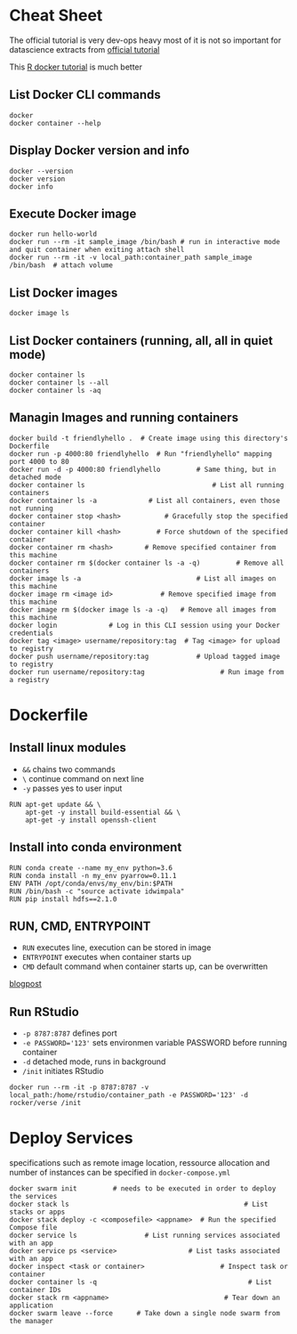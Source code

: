 # Cheat Sheet

The official tutorial is very dev-ops heavy most of it is not so important for datascience
extracts from [official tutorial](https://docs.docker.com/get-started/)

This [R docker tutorial](https://ropenscilabs.github.io/r-docker-tutorial/) is much better

## List Docker CLI commands
```
docker
docker container --help
```

## Display Docker version and info
```
docker --version
docker version
docker info
```

## Execute Docker image
```
docker run hello-world
docker run --rm -it sample_image /bin/bash # run in interactive mode and quit container when exiting attach shell
docker run --rm -it -v local_path:container_path sample_image /bin/bash  # attach volume
```

## List Docker images
```
docker image ls
```

## List Docker containers (running, all, all in quiet mode)
```
docker container ls
docker container ls --all
docker container ls -aq
```

## Managin Images and running containers
```
docker build -t friendlyhello .  # Create image using this directory's Dockerfile
docker run -p 4000:80 friendlyhello  # Run "friendlyhello" mapping port 4000 to 80
docker run -d -p 4000:80 friendlyhello         # Same thing, but in detached mode
docker container ls                                # List all running containers
docker container ls -a             # List all containers, even those not running
docker container stop <hash>           # Gracefully stop the specified container
docker container kill <hash>         # Force shutdown of the specified container
docker container rm <hash>        # Remove specified container from this machine
docker container rm $(docker container ls -a -q)         # Remove all containers
docker image ls -a                             # List all images on this machine
docker image rm <image id>            # Remove specified image from this machine
docker image rm $(docker image ls -a -q)   # Remove all images from this machine
docker login             # Log in this CLI session using your Docker credentials
docker tag <image> username/repository:tag  # Tag <image> for upload to registry
docker push username/repository:tag            # Upload tagged image to registry
docker run username/repository:tag                   # Run image from a registry
```

# Dockerfile

## Install linux modules
- `&&` chains two commands
- `\` continue command on next line
- `-y` passes yes to user input
```
RUN apt-get update && \
    apt-get -y install build-essential && \
    apt-get -y install openssh-client
```

## Install into conda environment
```
RUN conda create --name my_env python=3.6
RUN conda install -n my_env pyarrow=0.11.1
ENV PATH /opt/conda/envs/my_env/bin:$PATH
RUN /bin/bash -c "source activate idwimpala"
RUN pip install hdfs==2.1.0
```
## RUN, CMD, ENTRYPOINT

- `RUN` executes line, execution can be stored in image
- `ENTRYPOINT` executes when container starts up
- `CMD` default command when container starts up, can be overwritten

[blogpost](https://goinbigdata.com/docker-run-vs-cmd-vs-entrypoint/)

## Run RStudio

- `-p 8787:8787` defines port
- `-e PASSWORD='123'` sets environmen variable PASSWORD before running container
- `-d` detached mode, runs in background
- `/init` initiates RStudio
```
docker run --rm -it -p 8787:8787 -v local_path:/home/rstudio/container_path -e PASSWORD='123' -d rocker/verse /init
```

# Deploy Services

specifications such as remote image location, ressource allocation and number of instances
can be specified in `docker-compose.yml`

```
docker swarm init         # needs to be executed in order to deploy the services
docker stack ls                                            # List stacks or apps
docker stack deploy -c <composefile> <appname>  # Run the specified Compose file
docker service ls                 # List running services associated with an app
docker service ps <service>                  # List tasks associated with an app
docker inspect <task or container>                   # Inspect task or container
docker container ls -q                                      # List container IDs
docker stack rm <appname>                             # Tear down an application
docker swarm leave --force      # Take down a single node swarm from the manager
```
